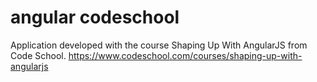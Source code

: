 # angular codeschool
Application developed with the course Shaping Up With AngularJS from Code School.
https://www.codeschool.com/courses/shaping-up-with-angularjs
